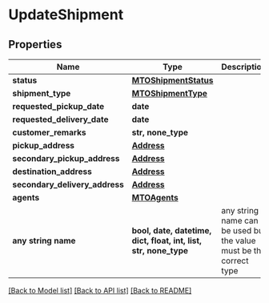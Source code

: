 # UpdateShipment


## Properties
Name | Type | Description | Notes
------------ | ------------- | ------------- | -------------
**status** | [**MTOShipmentStatus**](MTOShipmentStatus.md) |  | [optional] 
**shipment_type** | [**MTOShipmentType**](MTOShipmentType.md) |  | [optional] 
**requested_pickup_date** | **date** |  | [optional] 
**requested_delivery_date** | **date** |  | [optional] 
**customer_remarks** | **str, none_type** |  | [optional] 
**pickup_address** | [**Address**](Address.md) |  | [optional] 
**secondary_pickup_address** | [**Address**](Address.md) |  | [optional] 
**destination_address** | [**Address**](Address.md) |  | [optional] 
**secondary_delivery_address** | [**Address**](Address.md) |  | [optional] 
**agents** | [**MTOAgents**](MTOAgents.md) |  | [optional] 
**any string name** | **bool, date, datetime, dict, float, int, list, str, none_type** | any string name can be used but the value must be the correct type | [optional]

[[Back to Model list]](../README.md#documentation-for-models) [[Back to API list]](../README.md#documentation-for-api-endpoints) [[Back to README]](../README.md)


